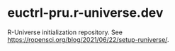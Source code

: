# euctrl-pru.r-universe.dev
R-Universe initialization repository. See https://ropensci.org/blog/2021/06/22/setup-runiverse/. 
